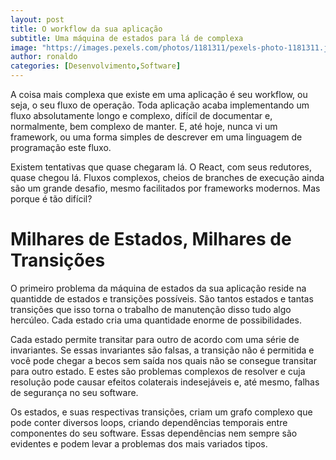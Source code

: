```yaml
---
layout: post
title: O workflow da sua aplicação
subtitle: Uma máquina de estados para lá de complexa
image: "https://images.pexels.com/photos/1181311/pexels-photo-1181311.jpeg?auto=compress&cs=tinysrgb&dpr=3&h=750&w=1260"
author: ronaldo
categories: [Desenvolvimento,Software]
---
```


A coisa mais complexa que existe em uma aplicação é seu workflow, ou seja, o seu
fluxo de operação. Toda aplicação acaba implementando um fluxo absolutamente
longo e complexo, difícil de documentar e, normalmente, bem complexo de manter.
E, até hoje, nunca vi um framework, ou uma forma simples de descrever em uma
linguagem de programação este fluxo. 

Existem tentativas que quase chegaram lá. O React, com seus redutores, quase
chegou lá. Fluxos complexos, cheios de branches de execução ainda são um grande
desafio, mesmo facilitados por frameworks modernos. Mas porque é tão difícil?

# Milhares de Estados, Milhares de Transições

O primeiro problema da máquina de estados da sua aplicação reside na quantidde
de estados e transições possíveis. São tantos estados e tantas transições que
isso torna o trabalho de manutenção disso tudo algo hercúleo. Cada estado cria
uma quantidade enorme de possibilidades. 

Cada estado permite transitar para outro de acordo com uma série de invariantes.
Se essas invariantes são falsas, a transição não é permitida e você pode chegar
a becos sem saída nos quais não se consegue transitar para outro estado. E estes
são problemas complexos de resolver e cuja resolução pode causar efeitos
colaterais indesejáveis e, até mesmo, falhas de segurança no seu software. 

Os estados, e suas respectivas transições, criam um grafo complexo que pode
conter diversos loops, criando dependências temporais entre componentes do seu
software. Essas dependências nem sempre são evidentes e podem levar a problemas
dos mais variados tipos. 


